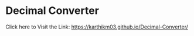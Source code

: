 # Decimal Converter
 
Click here to Visit the Link: https://karthikm03.github.io/Decimal-Converter/
